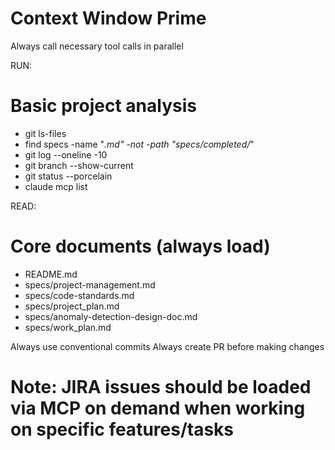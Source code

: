 # Context Window Prime

Always call necessary tool calls in parallel

RUN:

# Basic project analysis

- git ls-files
- find specs -name "_.md" -not -path "specs/completed/_"
- git log --oneline -10
- git branch --show-current
- git status --porcelain
- claude mcp list

READ:

# Core documents (always load)

- README.md
- specs/project-management.md
- specs/code-standards.md
- specs/project_plan.md
- specs/anomaly-detection-design-doc.md
- specs/work_plan.md

Always use conventional commits
Always create PR before making changes 

# Note: JIRA issues should be loaded via MCP on demand when working on specific features/tasks

